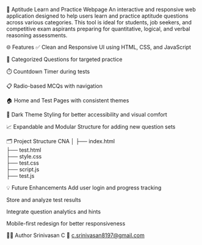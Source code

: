 📘 Aptitude Learn and Practice Webpage
An interactive and responsive web application designed to help users learn and practice aptitude questions across various categories. This tool is ideal for students, job seekers, and competitive exam aspirants preparing for quantitative, logical, and verbal reasoning assessments.

🌐 Features
✅ Clean and Responsive UI using HTML, CSS, and JavaScript

🧠 Categorized Questions for targeted practice

⏱️ Countdown Timer during tests

📋 Radio-based MCQs with navigation

🏠 Home and Test Pages with consistent themes

🖤 Dark Theme Styling for better accessibility and visual comfort

📈 Expandable and Modular Structure for adding new question sets

🗂️ Project Structure
CNA
│
├── index.html     
├── test.html   
├── style.css    
├── test.css      
├── script.js  
├── test.js

💡 Future Enhancements
Add user login and progress tracking

Store and analyze test results

Integrate question analytics and hints

Mobile-first redesign for better responsiveness

👨‍💻 Author
Srinivasan C
📧 c.srinivasan8197@gmail.com
